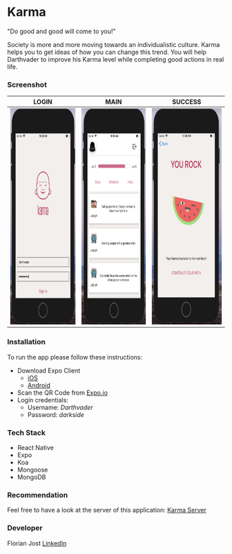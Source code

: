 # Karma

"Do good and good will come to you!"

Society is more and more moving towards an individualistic culture. Karma helps you to get ideas of how you can change this trend. You will help Darthvader to improve his Karma level while completing good actions in real life.

### Screenshot

 LOGIN | MAIN | SUCCESS
| ------------- | ------------- | ------------- |
| <img src='./screenshots/Login.png' alt='login' width="250" height="500"> | <img src='./screenshots/Main.png' alt='login' width="250" height="500"> | <img src='./screenshots/Success.png' alt='login' width="250" height="500">

   

### Installation
To run the app please follow these instructions:

* Download Expo Client
   * [iOS](https://itunes.apple.com/app/apple-store/id982107779)
   * [Android](https://play.google.com/store/apps/details?id=host.exp.exponent&referrer=www)
* Scan the QR Code from [Expo.io](https://expo.io/@steelersbcn/karma) 
* Login credentials: 
   * Username: *Darthvader*
   * Password: *darkside*

### Tech Stack
* React Native
* Expo
* Koa
* Mongoose
* MongoDB

### Recommendation
Feel free to have a look at the server of this application: [Karma Server](https://github.com/steelersbcn/karma-server)

### Developer
Florian Jost [LinkedIn](https://www.linkedin.com/in/fjost/)
